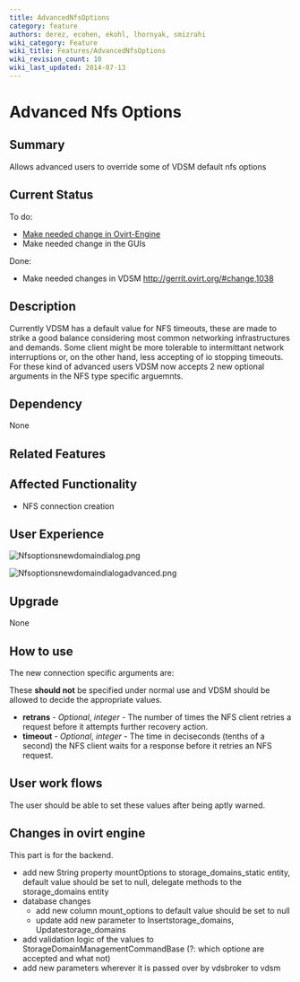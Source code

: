 ```yaml
---
title: AdvancedNfsOptions
category: feature
authors: derez, ecohen, ekohl, lhornyak, smizrahi
wiki_category: Feature
wiki_title: Features/AdvancedNfsOptions
wiki_revision_count: 10
wiki_last_updated: 2014-07-13
---
```


# Advanced Nfs Options

## Summary

Allows advanced users to override some of VDSM default nfs options

## Current Status

To do:

*   [Make needed change in Ovirt-Engine](Features/AdvancedNfsOptions#Changes_in_ovirt_engine)
*   Make needed change in the GUIs

Done:

*   Make needed changes in VDSM <http://gerrit.ovirt.org/#change,1038>

## Description

Currently VDSM has a default value for NFS timeouts, these are made to strike a good balance considering most common networking infrastructures and demands. Some client might be more tolerable to intermittant network interruptions or, on the other hand, less accepting of io stopping timeouts. For these kind of advanced users VDSM now accepts 2 new optional arguments in the NFS type specific arguemnts.

## Dependency

None

## Related Features

## Affected Functionality

*   NFS connection creation

## User Experience

![](Nfsoptionsnewdomaindialog.png "Nfsoptionsnewdomaindialog.png")

![](Nfsoptionsnewdomaindialogadvanced.png "Nfsoptionsnewdomaindialogadvanced.png")

## Upgrade

None

## How to use

The new connection specific arguments are:

These **should not** be specified under normal use and VDSM should be allowed to decide the appropriate values.

*   **retrans** - *Optional*, *integer* - The number of times the NFS client retries a request before it attempts further recovery action.
*   **timeout** - *Optional*, *integer* - The time in deciseconds (tenths of a second) the NFS client waits for a response before it retries an NFS request.

## User work flows

The user should be able to set these values after being aptly warned.

## Changes in ovirt engine

This part is for the backend.

*   add new String property mountOptions to storage_domains_static entity, default value should be set to null, delegate methods to the storage_domains entity
*   database changes
    -   add new column mount_options to default value should be set to null
    -   update add new parameter to Insertstorage_domains, Updatestorage_domains
*   add validation logic of the values to StorageDomainManagementCommandBase (?: which optione are accepted and what not)
*   add new parameters wherever it is passed over by vdsbroker to vdsm
